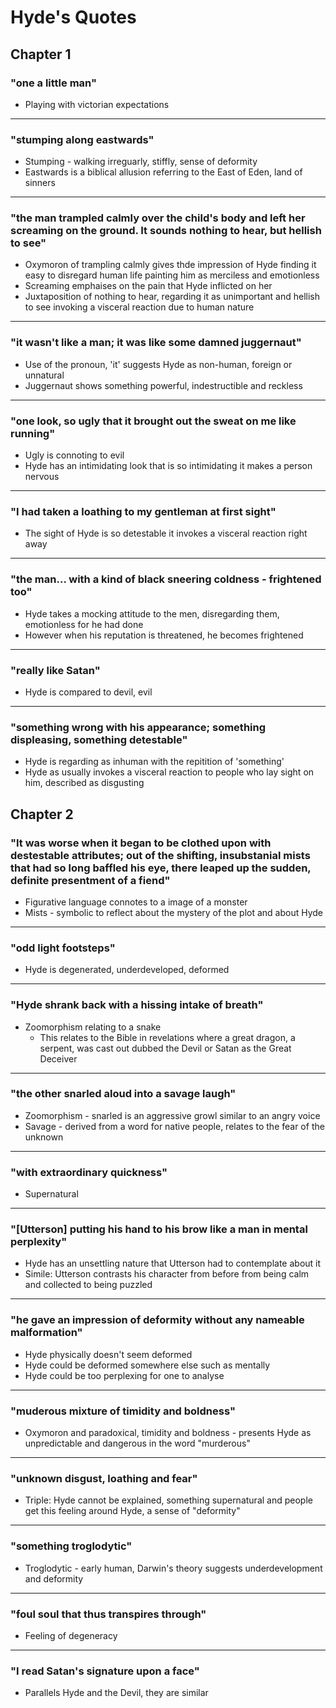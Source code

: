 # Hyde's Quotes

## Chapter 1

### "one a little man"

- Playing with victorian expectations

---

### "stumping along eastwards"

- Stumping - walking irreguarly, stiffly, sense of deformity
- Eastwards is a biblical allusion referring to the East of Eden, land of sinners

---

### "the man trampled calmly over the child's body and left her screaming on the ground. It sounds nothing to hear, but hellish to see"

- Oxymoron of trampling calmly gives thde impression of Hyde finding it easy to disregard human life painting him as merciless and emotionless
- Screaming emphaises on the pain that Hyde inflicted on her
- Juxtaposition of nothing to hear, regarding it as unimportant and hellish to see invoking a visceral reaction due to human nature

---

### "it wasn't like a man; it was like some damned juggernaut"

- Use of the pronoun, 'it' suggests Hyde as non-human, foreign or unnatural
- Juggernaut shows something powerful, indestructible and reckless

---

### "one look, so ugly that it brought out the sweat on me like running"

- Ugly is connoting to evil
- Hyde has an intimidating look that is so intimidating it makes a person nervous

---

### "I had taken a loathing to my gentleman at first sight"

- The sight of Hyde is so detestable it invokes a visceral reaction right away

---

### "the man... with a kind of black sneering coldness - frightened too"

- Hyde takes a mocking attitude to the men, disregarding them, emotionless for he had done
- However when his reputation is threatened, he becomes frightened

---

### "really like Satan"

- Hyde is compared to devil, evil

---

### "something wrong with his appearance; something displeasing, something detestable"

- Hyde is regarding as inhuman with the repitition of 'something'
- Hyde as usually invokes a visceral reaction to people who lay sight on him, described as disgusting


## Chapter 2

### "It was worse when it began to be clothed upon with destestable attributes; out of the shifting, insubstanial mists that had so long baffled his eye, there leaped up the sudden, definite presentment of a fiend"

- Figurative language connotes to a image of a monster
- Mists - symbolic to reflect about the mystery of the plot and about Hyde

---

### "odd light footsteps"

- Hyde is degenerated, underdeveloped, deformed

---

### "Hyde shrank back with a hissing intake of breath"

- Zoomorphism relating to a snake
	- This relates to the Bible in revelations where a great dragon, a serpent, was cast out dubbed the Devil or Satan as the Great Deceiver

---

### "the other snarled aloud into a savage laugh"

- Zoomorphism - snarled is an aggressive growl similar to an angry voice
- Savage - derived from a word for native people, relates to the fear of the unknown

---

### "with extraordinary quickness"

- Supernatural

---

### "[Utterson] putting his hand to his brow like a man in mental perplexity"

- Hyde has an unsettling nature that Utterson had to contemplate about it
- Simile: Utterson contrasts his character from before from being calm and collected to being puzzled

---

### "he gave an impression of deformity without any nameable malformation"

- Hyde physically doesn't seem deformed
- Hyde could be deformed somewhere else such as mentally
- Hyde could be too perplexing for one to analyse

---

### "muderous mixture of timidity and boldness"

- Oxymoron and paradoxical, timidity and boldness - presents Hyde as unpredictable and dangerous in the word "murderous"

---

### "unknown disgust, loathing and fear"

- Triple: Hyde cannot be explained, something supernatural and people get this feeling around Hyde, a sense of "deformity"

---

### "something troglodytic"

- Troglodytic - early human, Darwin's theory suggests underdevelopment and deformity

---

### "foul soul that thus transpires through"

- Feeling of degeneracy

---

### "I read Satan's signature upon a face"

- Parallels Hyde and the Devil, they are similar
